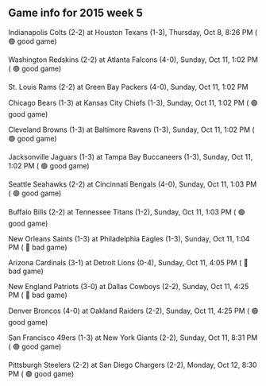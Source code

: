 ## Game info for 2015 week 5
Indianapolis Colts (2-2) at Houston Texans (1-3), Thursday, Oct 8, 8:26 PM (	:green_circle: good game)



Washington Redskins (2-2) at Atlanta Falcons (4-0), Sunday, Oct 11, 1:02 PM (	:green_circle: good game)

St. Louis Rams (2-2) at Green Bay Packers (4-0), Sunday, Oct 11, 1:02 PM

Chicago Bears (1-3) at Kansas City Chiefs (1-3), Sunday, Oct 11, 1:02 PM (	:green_circle: good game)

Cleveland Browns (1-3) at Baltimore Ravens (1-3), Sunday, Oct 11, 1:02 PM (	:green_circle: good game)

Jacksonville Jaguars (1-3) at Tampa Bay Buccaneers (1-3), Sunday, Oct 11, 1:02 PM (	:green_circle: good game)

Seattle Seahawks (2-2) at Cincinnati Bengals (4-0), Sunday, Oct 11, 1:03 PM (	:green_circle: good game)

Buffalo Bills (2-2) at Tennessee Titans (1-2), Sunday, Oct 11, 1:03 PM (	:green_circle: good game)

New Orleans Saints (1-3) at Philadelphia Eagles (1-3), Sunday, Oct 11, 1:04 PM (	:red_circle: bad game)



Arizona Cardinals (3-1) at Detroit Lions (0-4), Sunday, Oct 11, 4:05 PM (	:red_circle: bad game)

New England Patriots (3-0) at Dallas Cowboys (2-2), Sunday, Oct 11, 4:25 PM (	:red_circle: bad game)

Denver Broncos (4-0) at Oakland Raiders (2-2), Sunday, Oct 11, 4:25 PM (	:green_circle: good game)



San Francisco 49ers (1-3) at New York Giants (2-2), Sunday, Oct 11, 8:31 PM (	:green_circle: good game)



Pittsburgh Steelers (2-2) at San Diego Chargers (2-2), Monday, Oct 12, 8:30 PM (	:green_circle: good game)


